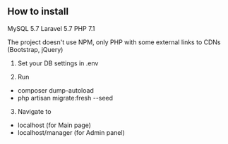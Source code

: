 ## How to install

MySQL 5.7
Laravel 5.7
PHP 7.1

The project doesn't use NPM,
only PHP with some external links to CDNs (Bootstrap, jQuery)

1) Set your DB settings in .env

2) Run 
- composer dump-autoload
- php artisan migrate:fresh --seed

3) Navigate to
- localhost (for Main page)
- localhost/manager (for Admin panel)
